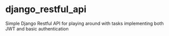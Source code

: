 # django_restful_api
Simple Django Restful API for playing around with tasks implementing both JWT and basic authentication 
